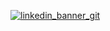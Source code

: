 [![linkedin_banner_git](https://github.com/JasonLandis/JasonLandis/assets/100310833/c00d23fd-c3c9-4f31-a720-69aa615c0972)](https://jasonlandis.dev)
